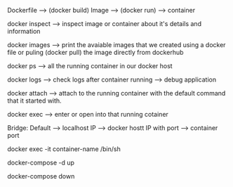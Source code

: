 Dockerfile --> (docker build) Image --> (docker run) --> container 

docker inspect --> inspect image or container about it's details and information

docker images --> print the avaiable images that we created using a docker file or puling (docker pull) the image directly from dockerhub

docker ps --> all the running container in our docker host

docker logs --> check logs after container running --> debug application

docker attach --> attach to the running container with the default command that it started with.

docker exec --> enter or open into that running cotainer


Bridge: Default --> localhost IP --> docker hostt IP with port --> container port


docker exec -it container-name /bin/sh

docker-compose -d up

docker-compose down
